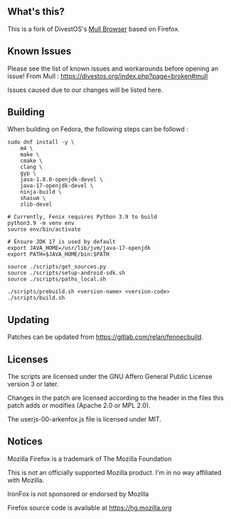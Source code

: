 What's this?
------------

This is a fork of DivestOS's [Mull Browser](https://github.com/Divested-Mobile/Mull-Fenix) based on Firefox.

Known Issues
------------
Please see the list of known issues and workarounds before opening an issue!
From Mull : https://divestos.org/index.php?page=broken#mull

Issues caused due to our changes will be listed here.

Building
--------

When building on Fedora, the following steps can be followd :

```
sudo dnf install -y \
    m4 \
    make \
    cmake \
    clang \
    gyp \
    java-1.8.0-openjdk-devel \
    java-17-openjdk-devel \
    ninja-build \
    shasum \
    zlib-devel  

# Currently, Fenix requires Python 3.9 to build
python3.9 -m venv env
source env/bin/activate

# Ensure JDK 17 is used by default
export JAVA_HOME=/usr/lib/jvm/java-17-openjdk
export PATH=$JAVA_HOME/bin:$PATH

source ./scripts/get_sources.py
source ./scripts/setup-android-sdk.sh
source ./scripts/paths_local.sh

./scripts/prebuild.sh <version-name> <version-code>
./scripts/build.sh
```

Updating
--------

Patches can be updated from https://gitlab.com/relan/fennecbuild.

Licenses
--------

The scripts are licensed under the GNU Affero General Public License version 3 or later.

Changes in the patch are licensed according to the header in the files this patch adds or modifies (Apache 2.0 or MPL 2.0).

The userjs-00-arkenfox.js file is licensed under MIT.

Notices
-------

Mozilla Firefox is a trademark of The Mozilla Foundation

This is not an officially supported Mozilla product. I'm in no way affiliated with Mozilla.

IronFox is not sponsored or endorsed by Mozilla

Firefox source code is available at https://hg.mozilla.org
